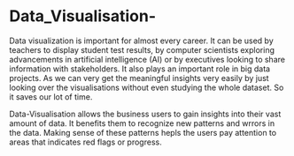 # Data_Visualisation-

Data visualization is important for almost every career. It can be used by teachers to display
student test results, by computer scientists exploring advancements in artificial intelligence
(AI) or by executives looking to share information with stakeholders. It also plays an important
role in big data projects. As we can very get the meaningful insights very easily by just looking
over the visualisations without even studying the whole dataset. So it saves our lot of time.
 
Data-Visualisation allows the business users to gain insights into their vast amount of data.
It benefits them to recognize new patterns and wrrors in the data. Making sense of these patterns
hepls the users pay attention to areas that indicates red flags or progress.

